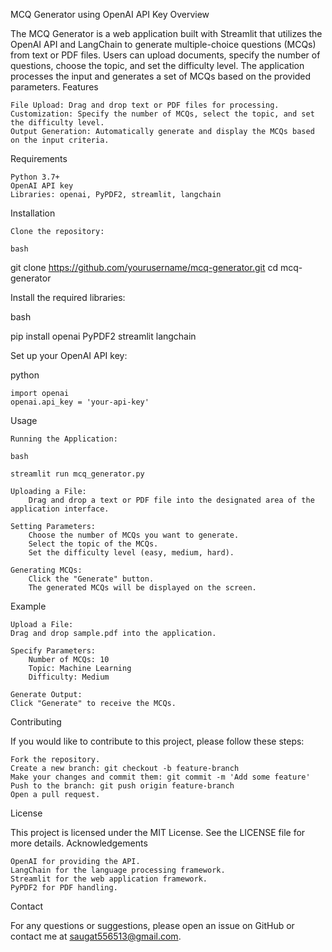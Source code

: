 MCQ Generator using OpenAI API Key
Overview

The MCQ Generator is a web application built with Streamlit that utilizes the OpenAI API and LangChain to generate multiple-choice questions (MCQs) from text or PDF files. Users can upload documents, specify the number of questions, choose the topic, and set the difficulty level. The application processes the input and generates a set of MCQs based on the provided parameters.
Features

    File Upload: Drag and drop text or PDF files for processing.
    Customization: Specify the number of MCQs, select the topic, and set the difficulty level.
    Output Generation: Automatically generate and display the MCQs based on the input criteria.

Requirements

    Python 3.7+
    OpenAI API key
    Libraries: openai, PyPDF2, streamlit, langchain

Installation

    Clone the repository:

    bash

git clone https://github.com/yourusername/mcq-generator.git
cd mcq-generator

Install the required libraries:

bash

pip install openai PyPDF2 streamlit langchain

Set up your OpenAI API key:

python

    import openai
    openai.api_key = 'your-api-key'

Usage

    Running the Application:

    bash

    streamlit run mcq_generator.py

    Uploading a File:
        Drag and drop a text or PDF file into the designated area of the application interface.

    Setting Parameters:
        Choose the number of MCQs you want to generate.
        Select the topic of the MCQs.
        Set the difficulty level (easy, medium, hard).

    Generating MCQs:
        Click the "Generate" button.
        The generated MCQs will be displayed on the screen.

Example

    Upload a File:
    Drag and drop sample.pdf into the application.

    Specify Parameters:
        Number of MCQs: 10
        Topic: Machine Learning
        Difficulty: Medium

    Generate Output:
    Click "Generate" to receive the MCQs.

Contributing

If you would like to contribute to this project, please follow these steps:

    Fork the repository.
    Create a new branch: git checkout -b feature-branch
    Make your changes and commit them: git commit -m 'Add some feature'
    Push to the branch: git push origin feature-branch
    Open a pull request.

License

This project is licensed under the MIT License. See the LICENSE file for more details.
Acknowledgements

    OpenAI for providing the API.
    LangChain for the language processing framework.
    Streamlit for the web application framework.
    PyPDF2 for PDF handling.

Contact

For any questions or suggestions, please open an issue on GitHub or contact me at saugat556513@gmail.com.
